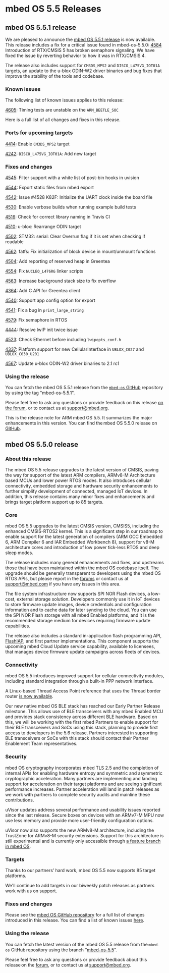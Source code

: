 # mbed OS 5.5 Releases

## mbed OS 5.5.1 release

We are pleased to announce the [mbed OS 5.5.1 release](https://github.com/ARMmbed/mbed-os/releases/tag/mbed-os-5.5.1) is now available. This release includes a fix for a critical issue found in mbed-os-5.5.0:  [4584](https://github.com/ARMmbed/mbed-os/issues/4584) Introduction of RTX/CMSIS 5 has broken semaphore signaling. We have fixed the issue by reverting behavior to how it was in RTX/CMSIS 4.

The release also includes support for `CM3DS_MPS2` and `DISCO_L475VG_IOT01A` targets, an update to the u-blox ODIN-W2 driver binaries and bug fixes that improve the stability of the tools and codebase.

### Known issues

The following list of known issues applies to this release:

[4605](https://github.com/ARMmbed/mbed-os/issues/4605): Timing tests are unstable on the `ARM_BEETLE_SOC`

Here is a full list of all changes and fixes in this release.

### Ports for upcoming targets

[4414](https://github.com/ARMmbed/mbed-os/pull/4414): Enable `CM3DS_MPS2` target

[4242](https://github.com/ARMmbed/mbed-os/pull/4242): `DISCO_L475VG_IOT01A`: Add new target

### Fixes and changes

[4545](https://github.com/ARMmbed/mbed-os/pull/4545): Filter support with a white list of post-bin hooks in uvision

[4544](https://github.com/ARMmbed/mbed-os/pull/4544): Export static files from mbed export

[4542](https://github.com/ARMmbed/mbed-os/pull/4542): Issue #4528 K82F: Initialize the UART clock inside the board file

[4530](https://github.com/ARMmbed/mbed-os/pull/4530): Enable verbose builds when running example build tests

[4516](https://github.com/ARMmbed/mbed-os/pull/4516): Check for correct library naming in Travis CI

[4510](https://github.com/ARMmbed/mbed-os/pull/4510): u-blox: Rearrange ODIN target

[4502](https://github.com/ARMmbed/mbed-os/pull/4502): STM32: serial: Clear Overrun flag if it is set when checking if readable

[4562](https://github.com/ARMmbed/mbed-os/pull/4562): fatfs: Fix initialization of block device in mount/unmount functions

[4504](https://github.com/ARMmbed/mbed-os/pull/4504): Add reporting of reserved heap in Greentea

[4554](https://github.com/ARMmbed/mbed-os/pull/4554): Fix `NUCLEO_L476RG` linker scripts

[4563](https://github.com/ARMmbed/mbed-os/pull/4563): Increase background stack size to fix overflow

[4364](https://github.com/ARMmbed/mbed-os/pull/4364): Add C API for Greentea client

[4540](https://github.com/ARMmbed/mbed-os/pull/4540): Support app config option for export

[4541](https://github.com/ARMmbed/mbed-os/pull/4541): Fix a bug in `print_large_string`

[4579](https://github.com/ARMmbed/mbed-os/pull/4579): Fix semaphore in RTOS

[4444](https://github.com/ARMmbed/mbed-os/pull/4444): Resolve lwIP init twice issue

[4523](https://github.com/ARMmbed/mbed-os/pull/4523): Check Ethernet before including `lwipopts_conf.h`

[4337](https://github.com/ARMmbed/mbed-os/pull/4337): Platform support for new CellularInterface in `UBLOX_C027` and `UBLOX_C030_U201`

[4567](https://github.com/ARMmbed/mbed-os/pull/4567): Update u-blox ODIN-W2 driver binaries to 2.1 rc1

### Using the release

You can fetch the mbed OS 5.5.1 release from the [`mbed-os` GitHub](https://github.com/ARMmbed/mbed-os) repository by using the tag "mbed-os-5.5.1".

Please feel free to ask any questions or provide feedback on this release [on the forum](https://forums.mbed.com/), or to contact us at [support@mbed.org](mailto:support@mbed.org).

This is the release note for ARM mbed OS 5.5. It summarizes the major enhancements in this version. You can find the mbed OS 5.5.0 release on [GitHub](https://github.com/ARMmbed/mbed-os/tree/mbed-os-5.5).

## mbed OS 5.5.0 release

### About this release

The mbed OS 5.5 release upgrades to the latest version of CMSIS, paving the way for support of the latest ARM compilers, ARMv8-M Architecture based MCUs and lower power RTOS modes. It also introduces cellular connectivity, embedded storage and hardware security enhancements to further simplify development of connected, managed IoT devices. In addition, this release contains many minor fixes and enhancements and brings target platform support up to 85 targets.

### Core 

mbed OS 5.5 upgrades to the latest CMSIS version, CMSIS5, including the enhanced CMSIS-RTOS2 kernel. This is a significant step in our roadmap to enable support for the latest generation of compilers (ARM GCC Embedded 6, ARM Compiler 6 and IAR Embedded Workbench 8), support for v8-M architecture cores and introduction of low power tick-less RTOS and deep sleep modes. 

The release includes many general enhancements and fixes, and upstreams those that have been maintained within the mbed OS codebase itself. The upgrade should be generally transparent to developers using the mbed OS RTOS APIs, but please report in the [forums](https://developer.mbed.org/forum/bugs-suggestions/) or contact us at [support@mbed.com](mailto:support@mbed.com) if you have any issues in this area.

The file system infrastructure now supports SPI NOR Flash devices, a low-cost, external storage solution. Developers commonly use it in IoT devices to store firmware update images, device credentials and configuration information and to cache data for later syncing to the cloud. You can use the SPI NOR Flash storage with all mbed Enabled platforms, and it is the recommended storage medium for devices requiring firmware update capabilities.

The release also includes a standard in-application flash programming API, [FlashIAP](https://github.com/ARMmbed/mbed-os/blob/master/drivers/FlashIAP.h), and first partner implementations. This component supports the upcoming mbed Cloud Update service capability, available to licensees, that manages device firmware update campaigns across fleets of devices.

### Connectivity 

mbed OS 5.5 introduces improved support for cellular connectivity modules, including standard integration through a built-in PPP network interface.

A Linux-based Thread Access Point reference that uses the Thread border router [is now available](https://github.com/ARMmbed/mbed-access-point).

Our new native mbed OS BLE stack has reached our Early Partner Release milestone. This allows use of BLE transceivers with any mbed Enabled MCU and provides stack consistency across different BLE hardware. Based on this, we will be working with the first mbed Partners to enable support for their BLE transceivers and SoCs using this stack, planning to provide first access to developers in the 5.6 release. Partners interested in supporting BLE transceivers or SoCs with this stack should contact their Partner Enablement Team representatives.

### Security 

mbed OS cryptography incorporates mbed TLS 2.5 and the completion of internal APIs for enabling hardware entropy and symmetric and asymmetric cryptographic acceleration. Many partners are implementing and landing support for acceleration on their target platforms and are seeing significant performance increases. Partner acceleration will land in patch releases as we work with partners to complete security audits and mainline these contributions.

uVisor updates address several performance and usability issues reported since the last release. Secure boxes on devices with an ARMv7-M MPU now use less memory and provide more user-friendly configuration options.

uVisor now also supports the new ARMv8-M architecture, including the TrustZone for ARMv8-M security extensions. Support for this architecture is still experimental and is currently only accessible through [a feature branch in mbed OS](https://github.com/ARMmbed/mbed-os/tree/feature-uvisor-armv8m).

### Targets

Thanks to our partners’ hard work, mbed OS 5.5 now supports 85 target platforms.

We'll continue to add targets in our biweekly patch releases as partners work with us on support.

### Fixes and changes

Please see the [mbed OS GitHub repository](https://github.com/ARMmbed/mbed-os/tree/mbed-os-5.5) for a full list of changes introduced in this release. You can find a list of known issues [here](https://docs.mbed.com/docs/mbed-os-release-notes/en/latest/5_5/known_issues/).

### Using the release 

You can fetch the latest version of the mbed OS 5.5 release from the `mbed-os` GitHub repository using the branch “[mbed-os-5.5](https://github.com/ARMmbed/mbed-os/tree/mbed-os-5.5)”.

Please feel free to ask any questions or provide feedback about this release on the [forum](https://developer.mbed.org/forum/), or to contact us at support@mbed.org.
